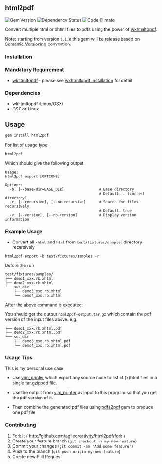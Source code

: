 ## html2pdf

[![Gem Version](https://badge.fury.io/rb/html2pdf.svg)][gem]
[![Dependency Status](https://gemnasium.com/agilecreativity/html2pdf.png)][gemnasium]
[![Code Climate](https://codeclimate.com/github/agilecreativity/html2pdf.png)][codeclimate]

[gemnasium]: https://gemnasium.com/agilecreativity/html2pdf
[codeclimate]: https://codeclimate.com/github/agilecreativity/html2pdf
[gem]: http://badge.fury.io/rb/html2pdf

Convert multiple html or xhtml files to pdfs using the power of [wkhtmltopdf][].

Note: starting from version `0.1.0` this gem will be release based on [Semantic Versioning][] convention.

### Installation

### Mandatory Requirement

- [wkhtmltopdf][] - please see [wkhtmltopdf installation][] for detail

### Dependencies

- wkhtmltopdf (Linux/OSX)
- OSX or Linux

## Usage

```sh
gem install html2pdf
```

For list of usage type

```sh
html2pdf
```

Which should give the following output

```
Usage:
html2pdf export [OPTIONS]

Options:
  -b, [--base-dir=BASE_DIR]                # Base directory
                                           # Default: . (current directory)
  -r, [--recursive], [--no-recursive]      # Search for files recursively
                                           # Default: true
  -v, [--version], [--no-version]          # Display version information
```

### Example Usage

- Convert all `xhtml` and `html` from `test/fixtures/samples` directory
  recursively
```
html2pdf export -b test/fixtures/samples -r
```
Before the run
```
test/fixtures/samples/
├── demo1_xxx.rb.xhtml
├── demo2_xxx.rb.xhtml
└── sub_dir
    ├── demo3_xxx.rb.xhtml
    └── demo4_xxx.rb.xhtml
```
After the above command is executed:

You should get the output `html2pdf-output.tar.gz`
which contain the pdf version of the input files above.
e.g.

```
├── demo1_xxx.rb.xhtml.pdf
├── demo2_xxx.rb.xhtml.pdf
└── sub_dir
    ├── demo3_xxx.rb.xhtml.pdf
    └── demo4_xxx.rb.xhtml.pdf
```

### Usage Tips

This is my personal use case

- Use [vim_printer][] which export any source code to list of (x)html files in
a single tar.gzipped file.

- Use the output from [vim_printer][] as input to this program so that you get
the pdf version of it.

- Then combine the generated pdf files using [pdfs2pdf][] gem to produce one pdf file

### Contributing

1. Fork it ( http://github.com/agilecreativity/html2pdf/fork )
2. Create your feature branch (`git checkout -b my-new-feature`)
3. Commit your changes (`git commit -am 'Add some feature'`)
4. Push to the branch (`git push origin my-new-feature`)
5. Create new Pull Request

[vim_printer]: https://github.com/agilecreativity/vim_printer
[pdfs2pdf]: https://github.com/agilecreativity/pdfs2pdf
[wkhtmltopdf]: http://wkhtmltopdf.org/
[wkhtmltopdf installation]: https://github.com/pdfkit/pdfkit/wiki/Installing-WKHTMLTOPDF
[Semantic Versioning]: http://semver.org
